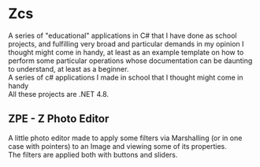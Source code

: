 # Zcs
A series of "educational" applications in C# that I have done as school projects, and fulfilling very broad and particular demands in my opinion I thought might come in handy, at least as an example template on how to perform some particular operations whose documentation can be daunting to understand, at least as a beginner.<br>
A series of c# applications I made in school that I thought might come in handy<br>
All these projects are .NET 4.8.<br>
## ZPE - Z Photo Editor
A little photo editor made to apply some filters via Marshalling (or in one case with pointers) to an Image and viewing some of its properties.<br>
The filters are applied both with buttons and sliders.
